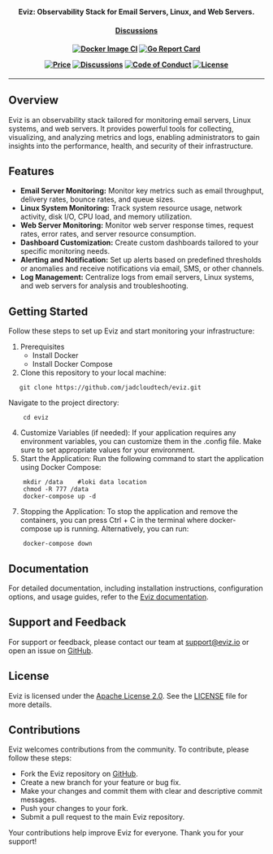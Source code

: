 <p align="center"><b>Eviz:  Observability Stack for Email Servers, Linux, and Web Servers.</b></p>

<h4 align="center">
    <a href="https://github.com/multiaccess/eviz/discussions">Discussions</a> 
</h4>

<h4 align="center">

[![Docker Image CI](https://github.com/multiaccess/eviz/actions/workflows/container-release.yaml/badge.svg)](https://github.com/multiaccess/eviz/actions/workflows/container-release.yaml)
[![Go Report Card](https://goreportcard.com/badge/github.com/multiaccess/eviz)](https://goreportcard.com/report/github.com/multiaccess/eviz)


[![Price](https://img.shields.io/badge/price-FREE-0098f7.svg)](https://github.com/multiaccess/eviz/blob/main/LICENSE)
[![Discussions](https://badgen.net/badge/icon/discussions?label=open)](https://github.com/multiaccess/eviz/discussions)
[![Code of Conduct](https://badgen.net/badge/icon/code-of-conduct?label=open)](./code-of-conduct.md)
[![License](https://img.shields.io/badge/License-Apache%202.0-blue.svg)](https://opensource.org/licenses/Apache-2.0)

</h4>

<hr>


## Overview
Eviz is an observability stack tailored for monitoring email servers, Linux systems, and web servers. It provides powerful tools for collecting, visualizing, and analyzing metrics and logs, enabling administrators to gain insights into the performance, health, and security of their infrastructure.

## Features
- **Email Server Monitoring:** Monitor key metrics such as email throughput, delivery rates, bounce rates, and queue sizes.
- **Linux System Monitoring:** Track system resource usage, network activity, disk I/O, CPU load, and memory utilization.
- **Web Server Monitoring:** Monitor web server response times, request rates, error rates, and server resource consumption.
- **Dashboard Customization:** Create custom dashboards tailored to your specific monitoring needs.
- **Alerting and Notification:** Set up alerts based on predefined thresholds or anomalies and receive notifications via email, SMS, or other channels.
- **Log Management:** Centralize logs from email servers, Linux systems, and web servers for analysis and troubleshooting.

## Getting Started
Follow these steps to set up Eviz and start monitoring your infrastructure:


1. Prerequisites
    - Install Docker
    - Install Docker Compose
2. Clone this repository to your local machine:
```
   git clone https://github.com/jadcloudtech/eviz.git
```
   Navigate to the project directory:
```
    cd eviz
```
4. Customize Variables (if needed):
      If your application requires any environment variables, you can customize them in the .config file. Make sure to set appropriate values for your environment.
5. Start the Application:
     Run the following command to start the application using Docker Compose:
```
    mkdir /data    #loki data location
    chmod -R 777 /data
    docker-compose up -d
```
7. Stopping the Application:
      To stop the application and remove the containers, you can press Ctrl + C in the terminal where docker-compose up is running. Alternatively, you can run:
```
    docker-compose down
```
## Documentation
For detailed documentation, including installation instructions, configuration options, and usage guides, refer to the [Eviz documentation](https://docs.eviz.io/).

## Support and Feedback
For support or feedback, please contact our team at support@eviz.io or open an issue on [GitHub](https://github.com/eviz/eviz/issues).

## License
Eviz is licensed under the [Apache License 2.0](https://www.apache.org/licenses/LICENSE-2.0). See the [LICENSE](LICENSE) file for more details.

## Contributions
Eviz welcomes contributions from the community. To contribute, please follow these steps:
- Fork the Eviz repository on [GitHub](https://github.com/jadcloudtech/eviz).
- Create a new branch for your feature or bug fix.
- Make your changes and commit them with clear and descriptive commit messages.
- Push your changes to your fork.
- Submit a pull request to the main Eviz repository.

Your contributions help improve Eviz for everyone. Thank you for your support!
